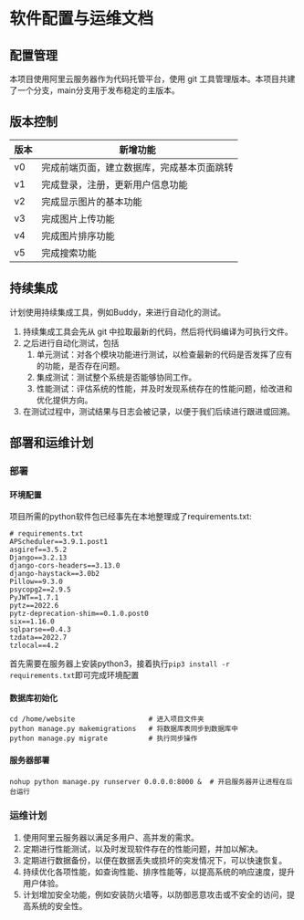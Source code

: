 # 软件配置与运维文档

## 配置管理

本项目使用阿里云服务器作为代码托管平台，使用 git 工具管理版本。本项目共建了一个分支，main分支用于发布稳定的主版本。

## 版本控制

| 版本 | 新增功能                                   |
| ---- | ------------------------------------------ |
| v0   | 完成前端页面，建立数据库，完成基本页面跳转 |
| v1   | 完成登录，注册，更新用户信息功能           |
| v2   | 完成显示图片的基本功能                     |
| v3   | 完成图片上传功能                           |
| v4   | 完成图片排序功能                           |
| v5   | 完成搜索功能                               |

## 持续集成

计划使用持续集成工具，例如Buddy，来进行自动化的测试。

1. 持续集成工具会先从 git 中拉取最新的代码，然后将代码编译为可执行文件。
2. 之后进行自动化测试，包括
   1. 单元测试：对各个模块功能进行测试，以检查最新的代码是否发挥了应有的功能，是否存在问题。
   2. 集成测试：测试整个系统是否能够协同工作。
   3. 性能测试：评估系统的性能，并及时发现系统存在的性能问题，给改进和优化提供方向。
3. 在测试过程中，测试结果与日志会被记录，以便于我们后续进行跟进或回溯。

## 部署和运维计划

### 部署

#### 环境配置

项目所需的python软件包已经事先在本地整理成了requirements.txt:
```shell
# requirements.txt
﻿APScheduler==3.9.1.post1
asgiref==3.5.2
Django==3.2.13
django-cors-headers==3.13.0
django-haystack==3.0b2
Pillow==9.3.0
psycopg2==2.9.5
PyJWT==1.7.1
pytz==2022.6
pytz-deprecation-shim==0.1.0.post0
six==1.16.0
sqlparse==0.4.3
tzdata==2022.7
tzlocal==4.2
```
首先需要在服务器上安装python3，接着执行`pip3 install -r requirements.txt`即可完成环境配置

#### 数据库初始化

```shell
cd /home/website                  # 进入项目文件夹
python manage.py makemigrations   # 将数据库表同步到数据库中
python manage.py migrate          # 执行同步操作
```

#### 服务器部署

```shell
nohup python manage.py runserver 0.0.0.0:8000 &  # 开启服务器并让进程在后台运行
```

### 运维计划

1. 使用阿里云服务器以满足多用户、高并发的需求。
2. 定期进行性能测试，以及时发现软件存在的性能问题，并加以解决。
3. 定期进行数据备份，以便在数据丢失或损坏的突发情况下，可以快速恢复。
4. 持续优化各项性能，如查询性能、排序性能等，以提高系统的响应速度，提升用户体验。
5. 计划增加安全功能，例如安装防火墙等，以防御恶意攻击或不安全的访问，提高系统的安全性。
